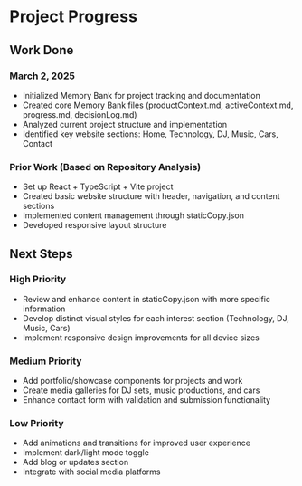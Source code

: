# Project Progress

## Work Done

### March 2, 2025
- Initialized Memory Bank for project tracking and documentation
- Created core Memory Bank files (productContext.md, activeContext.md, progress.md, decisionLog.md)
- Analyzed current project structure and implementation
- Identified key website sections: Home, Technology, DJ, Music, Cars, Contact

### Prior Work (Based on Repository Analysis)
- Set up React + TypeScript + Vite project
- Created basic website structure with header, navigation, and content sections
- Implemented content management through staticCopy.json
- Developed responsive layout structure

## Next Steps

### High Priority
- Review and enhance content in staticCopy.json with more specific information
- Develop distinct visual styles for each interest section (Technology, DJ, Music, Cars)
- Implement responsive design improvements for all device sizes

### Medium Priority
- Add portfolio/showcase components for projects and work
- Create media galleries for DJ sets, music productions, and cars
- Enhance contact form with validation and submission functionality

### Low Priority
- Add animations and transitions for improved user experience
- Implement dark/light mode toggle
- Add blog or updates section
- Integrate with social media platforms